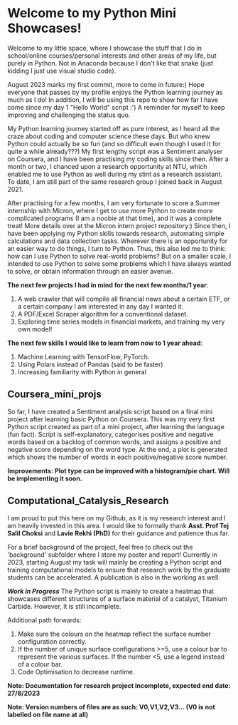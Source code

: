# Welcome to my Python Mini Showcases!

Welcome to my little space, where I showcase the stuff that I do in school/online courses/personal interests and other areas of my life, but purely in Python. Not in Anaconda because I don't like that snake (just kidding I just use visual studio code).

August 2023 marks my first commit, more to come in future:) Hope everyone that passes by my profile enjoys the Python learning journey as much as I do! In addition, I will be using this repo to show how far I have come since my day 1 "Hello World" script :') A reminder for myself to keep improving and challenging the status quo.

My Python learning journey started off as pure interest, as I heard all the craze about coding and computer science these days. But who knew Python could actually be so fun (and so difficult even though I used it for quite a while already???) My first lengthy script was a Sentiment analyser on Coursera, and I have been practising my coding skills since then. After a month or two, I chanced upon a research opportunity at NTU, which enabled me to use Python as well during my stint as a research assistant. To date, I am still part of the same research group I joined back in August 2021.

After practising for a few months, I am very fortunate to score a Summer internship with Micron, where I get to use more Python to create more complicated programs (I am a noobie at that time), and it was a complete treat! More details over at the Micron intern project repository:) Since then, I have been applying my Python skills towards research, automating simple calculations and data collection tasks. Wherever there is an opportunity for an easier way to do things, I turn to Python. Thus, this also led me to think: how can I use Python to solve real-world problems? But on a smaller scale, I intended to use Python to solve some problems which I have always wanted to solve, or obtain information through an easier avenue.

**The next few projects I had in mind for the next few months/1 year**:
1. A web crawler that will compile all financial news about a certain ETF, or a certain company I am interested in any day I wanted it.
2. A PDF/Excel Scraper algorithm for a conventional dataset.
3. Exploring time series models in financial markets, and training my very own model!

**The next few skills I would like to learn from now to 1 year ahead**:
1. Machine Learning with TensorFlow, PyTorch.
2. Using Polars instead of Pandas (said to be faster)
3. Increasing familiarity with Python in general

## Coursera_mini_projs

So far, I have created a Sentiment analysis script based on a final mini project after learning basic Python on Coursera. This was my very first Python script created as part of a mini project, after learning the language (fun fact). Script is self-explanatory, categorises positive and negative words based on a backlog of common words, and assigns a positive and negative score depending on the word type. At the end, a plot is generated which shows the number of words in each positive/negative score number.

**Improvements: Plot type can be improved with a histogram/pie chart. Will be implementing it soon.**

## Computational_Catalysis_Research

I am proud to put this here on my Github, as it is my research interest and I am heavily invested in this area. I would like to formally thank **Asst. Prof Tej Salil Choksi** and **Lavie Rekhi (PhD)** for their guidance and patience thus far.

For a brief background of the project, feel free to check out the 'background' subfolder where I store my poster and report! Currently in 2023, starting August my task will mainly be creating a Python script and training computational models to ensure that research work by the graduate students can be accelerated. A publication is also in the working as well. 

***Work in Progress***
The Python script is mainly to create a heatmap that showcases different structures of a surface material of a catalyst, Titanium Carbide. However, it is still incomplete.

Additional path forwards:
1. Make sure the colours on the heatmap reflect the surface number configuration correctly.
2. If the number of unique surface configurations >=5, use a colour bar to represent the various surfaces. If the number <5, use a legend instead of a colour bar.
3. Code Optimisation to decrease runtime.

**Note: Documentation for research project incomplete, expected end date: 27/8/2023**

**Note: Version numbers of files are as such: V0,V1,V2,V3... (V0 is not labelled on file name at all)**
